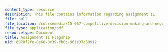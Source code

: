 ```yaml
---
content_type: resource
description: This file contains information regarding assignment 11.
file: null
file_location: /coursemedia/15-067-competitive-decision-making-and-negotiation-spring-2011/6978f2fe8e688c39fb0c961e37c59912_MIT15_067S11_assgn11.pdf
file_type: application/pdf
resourcetype: Document
title: Assignment 11 Flagship
uid: 6978f2fe-8e68-8c39-fb0c-961e37c59912
---
```

